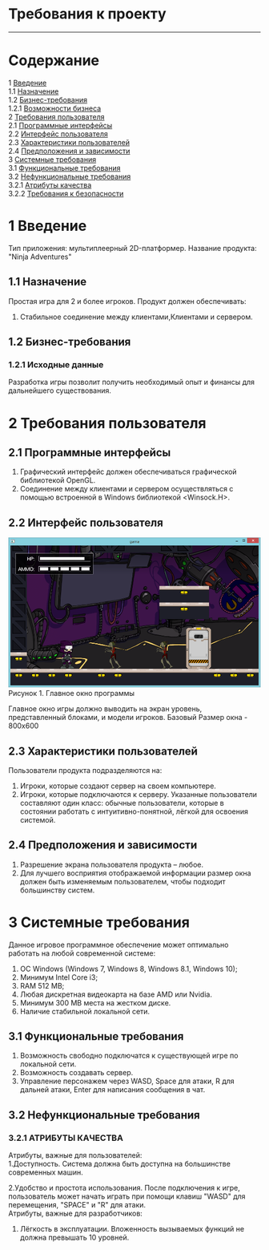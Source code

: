# Требования к проекту
---

# Содержание
1 [Введение](#intro)  
1.1 [Назначение](#appointment)  
1.2 [Бизнес-требования](#business_requirements)  
1.2.1 [Возможности бизнеса](#business_opportunities)  
2 [Требования пользователя](#user_requirements)  
2.1 [Программные интерфейсы](#software_interfaces)  
2.2 [Интерфейс пользователя](#user_interface)  
2.3 [Характеристики пользователей](#user_specifications)  
2.4 [Предположения и зависимости](#assumptions_and_dependencies)  
3 [Системные требования](#system_requirements)  
3.1 [Функциональные требования](#functional_requirements)  
3.2 [Нефункциональные требования](#non-functional_requirements)  
3.2.1 [Атрибуты качества](#quality_attributes)  
3.2.2 [Требования к безопасности](#security_requirements)  

<a name="intro"/>

# 1 Введение

Тип приложения: мультиплеерный 2D-платформер.
Название продукта: "Ninja Adventures"

<a name="appointment"/>

## 1.1 Назначение
Простая игра для 2 и более игроков. Продукт должен обеспечивать:  
1) Стабильное соединение между клиентами,Клиентами и сервером.  
<a name="business_requirements"/>

## 1.2 Бизнес-требования

<a name="business_opportunities"/>

### 1.2.1 Исходные данные
Разработка игры позволит получить необходимый опыт и финансы для дальнейшего существования.

<a name="user_requirements"/>

# 2 Требования пользователя

<a name="software_interfaces"/>

## 2.1 Программные интерфейсы

1. Графический интерфейс должен обеспечиваться графической библиотекой OpenGL.
2. Соединение между клиентами и сервером осуществляться с помощью встроенной в Windows библиотекой <Winsock.H>.

<a name="user_interface"/>

## 2.2 Интерфейс пользователя
 
![Главное окно программы](https://github.com/VladSchuka/NinjaAdventures/blob/master/Images/Capture2.PNG)  
Рисунок 1. Главное окно программы

Главное окно игры должно выводить на экран уровень, представленный блоками, и модели игроков. Базовый Размер окна - 800х600  

<a name="user_specifications"/>

## 2.3 Характеристики пользователей
Пользователи продукта подразделяются на:  
1. Игроки, которые создают сервер на своем компьютере.
2. Игроки, которые подключаются к серверу. 
Указанные пользователи составляют один класс: обычные пользователи, которые в состоянии работать с интуитивно-понятной, лёгкой для освоения системой.

<a name="assumptions_and_dependencies"/>

## 2.4 Предположения и зависимости
1. Разрешение экрана пользователя продукта – любое.  
2. Для лучшего восприятия отображаемой информации размер окна должен быть изменяемым пользователем, чтобы подходит большинству систем.

<a name="system_requirements"/>

# 3 Системные требования
Данное игровое программное обеспечение может оптимально работать на любой современной системе:

1. ОС Windows (Windows 7, Windows 8, Windows 8.1, Windows 10);
2. Минимум Intel Core i3;
3. RAM 512 MB;
4. Любая дискретная видеокарта на базе AMD или Nvidia.
5. Минимум 300 MB места на жестком диске.
6. Наличие стабильной локальной сети.
<a name="functional_requirements"/>

## 3.1 Функциональные требования
1. Возможность свободно подключатся к существующей игре по локальной сети. 
2. Возможность создавать сервер.
3. Управление персонажем через WASD, Space для атаки, R для дальней атаки, Enter для написания сообщения в чат. 

<a name="non-functional_requirements"/>

## 3.2 Нефункциональные требования

<a name="quality_attributes"/>

### 3.2.1 АТРИБУТЫ КАЧЕСТВА
Атрибуты, важные для пользователей:  
1.Доступность. Система должна быть доступна на большинстве современных машин. 

2.Удобство и простота использования. После подключения к игре, пользователь может начать играть при помощи клавиш "WASD" для перемещения, "SPACE" и "R" для атаки.  
Атрибуты, важные для разработчиков:  
1. Лёгкость в эксплуатации. Вложенность вызываемых функций не должна превышать 10 уровней.  
